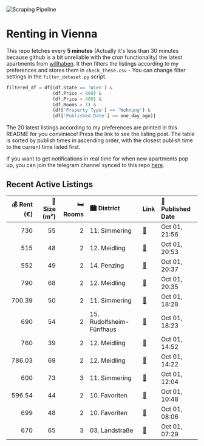 ![Scraping Pipeline](https://github.com/AthomsG/renting-in-vienna/actions/workflows/run_pipeline.yml/badge.svg)


# Renting in Vienna

This repo fetches every **5 minutes** (Actually it's less than 30 minutes because github is a bit unreliable with the cron functionality) the latest apartments from [willhaben](https://www.willhaben.at/).
It then filters the listings according to my preferences and stores them in `check_these.csv` - You can change filter settings in the `filter_dataset.py` script.

```python
filtered_df = df[(df.State == 'Wien') & 
                 (df.Price < 800) &
                 (df.Price > 400) &
                 (df.Rooms > 1) &
                 (df['Property Type'] == 'Wohnung') &
                 (df['Published Date'] >= one_day_ago)]
```

The 20 latest listings according to my preferences are printed in this README for you conviniece! Press the link to see the listing post.
The table is sorted by publish times in ascending order, with the closest publish time to the current time listed first.

If you want to get notifications in real time for when new apartments pop up, you can join the telegram channel synced to this repo [here](https://t.me/+1HPAYOf5BSsyNTlk).

## Recent Active Listings

|   💰 Rent (€) |   📏 Size (m²) |   🛏️ Rooms | 🏙️ District              | Link                                                                                                                                                                                                                                                                                                                                    | 📅 Published Date   |
|-------------:|--------------:|-----------:|:-------------------------|:----------------------------------------------------------------------------------------------------------------------------------------------------------------------------------------------------------------------------------------------------------------------------------------------------------------------------------------|:-------------------|
|       730    |            55 |          2 | 11. Simmering            | [🔗](https://www.willhaben.at/iad/immobilien/d/mietwohnungen/wien/wien-1110-simmering/sch%C3%B6ne-m%C3%B6blierte-wohnung-nahe-u3-simmering-1734964683/)                                                                                                                                                                                  | Oct 01, 21:56      |
|       515    |            48 |          2 | 12. Meidling             | [🔗](https://www.willhaben.at/iad/immobilien/d/mietwohnungen/wien/wien-1120-meidling/gemeindewohnung/-wiener-wohnen-48m2-mit-balkon-1753913300/)                                                                                                                                                                                         | Oct 01, 20:53      |
|       552    |            49 |          2 | 14. Penzing              | [🔗](https://www.willhaben.at/iad/immobilien/d/mietwohnungen/wien/wien-1140-penzing/nachmieter-gemeindewohnung-1761149382/)                                                                                                                                                                                                              | Oct 01, 20:37      |
|       790    |            68 |          2 | 12. Meidling             | [🔗](https://www.willhaben.at/iad/immobilien/d/mietwohnungen/wien/wien-1120-meidling/u6-niederhofstra%C3%9Fe---2-zimmer-altbau-zu-vermieten-1530672319/)                                                                                                                                                                                 | Oct 01, 20:35      |
|       700.39 |            50 |          2 | 11. Simmering            | [🔗](https://www.willhaben.at/iad/immobilien/d/mietwohnungen/wien/wien-1110-simmering/helle-2-zimmerwohnung-in-1110-wien-mit-kleiner-loggia-und-perfekter-%C3%B6ffi-anbindung%21-2134528080/)                                                                                                                                            | Oct 01, 18:28      |
|       690    |            54 |          2 | 15. Rudolfsheim-Fünfhaus | [🔗](https://www.willhaben.at/iad/immobilien/d/mietwohnungen/wien/wien-1150-rudolfsheim-f%C3%BCnfhaus/privat-wg.-f%C3%A4hige-studentenhit-helle-sonnige-absolut-ruhige-neubauwohnung-mit-2-getr.-%28ca.-gleich-gross%29-begehbares-zimmern-in-guten-umgebung-infrastruktur-und-%C3%B6ffentliche-vehrkersm%C3%B6glichkeiten.-1464615776/) | Oct 01, 18:23      |
|       760    |            39 |          2 | 12. Meidling             | [🔗](https://www.willhaben.at/iad/immobilien/d/mietwohnungen/wien/wien-1120-meidling/provisionsfrei-attraktive-ruhig-gelegene-kleine-2-zimmerwohnung-u-4-n%C3%A4he-1176067739/)                                                                                                                                                          | Oct 01, 14:52      |
|       786.03 |            69 |          2 | 12. Meidling             | [🔗](https://www.willhaben.at/iad/immobilien/d/mietwohnungen/wien/wien-1120-meidling/helle-2-zimmer-dachgescho%C3%9Fwohnung-mit-loggia---1120-wien-erlgasse-21-23-1622952647/)                                                                                                                                                           | Oct 01, 14:22      |
|       600    |            73 |          3 | 11. Simmering            | [🔗](https://www.willhaben.at/iad/immobilien/d/mietwohnungen/wien/wien-1110-simmering/3-zimmer-gemeinde-wohnung-direktvergabe-mit-wohnticket-bis-30.06.2024-1979581422/)                                                                                                                                                                 | Oct 01, 12:04      |
|       596.54 |            44 |          2 | 10. Favoriten            | [🔗](https://www.willhaben.at/iad/immobilien/d/mietwohnungen/wien/wien-1100-favoriten/2-zimmer-wohnung-sehr-gut-angebunden%21-872401726/)                                                                                                                                                                                                | Oct 01, 10:48      |
|       699    |            48 |          2 | 10. Favoriten            | [🔗](https://www.willhaben.at/iad/immobilien/d/mietwohnungen/wien/wien-1100-favoriten/helle-2-zimmer-getrennt-begehbar-2044045114/)                                                                                                                                                                                                      | Oct 01, 08:06      |
|       670    |            65 |          3 | 03. Landstraße           | [🔗](https://www.willhaben.at/iad/immobilien/d/mietwohnungen/wien/wien-1030-landstra%C3%9Fe/gemeindewohnung-direktvergabe-vormerkschein-31.08.2024-979629484/)                                                                                                                                                                           | Oct 01, 07:29      |

